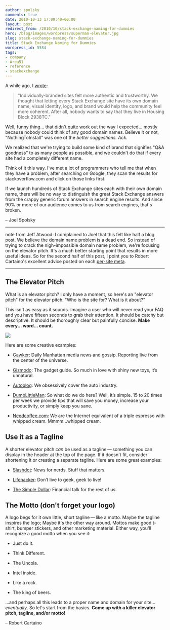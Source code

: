 ```yaml
---
author: spolsky
comments: true
date: 2010-10-13 17:09:40+00:00
layout: post
redirect_from: /2010/10/stack-exchange-naming-for-dummies
hero: /blog/images/wordpress/superman-elevator.jpg
slug: stack-exchange-naming-for-dummies
title: Stack Exchange Naming for Dummies
wordpress_id: 5584
tags:
- company
- Area51
- reference
- stackexchange
---
```


A while ago, I [wrote](http://blog.stackoverflow.com/2010/07/domain-names/):


<blockquote>"Individually-branded sites felt more authentic and trustworthy. We thought that letting every Stack Exchange site have its own domain name, visual identity, logo, and brand would help the community feel more coherent. After all, nobody wants to say that they live in Housing Block 2938TC."</blockquote>


Well, funny thing... that [didn't quite work out](http://blog.stackoverflow.com/2010/10/domain-names-the-wrong-question/) the way I expected... mostly because nobody could think of any good domain names. Believe it or not, "NothingToInstall" was one of the _better suggestions. Ack._

We realized that we're trying to build some kind of brand that signifies "Q&A goodness" to as many people as possible, and we couldn't do that if every site had a completely different name.

Think of it this way. I've met a lot of programmers who tell me that when they have a problem, after searching on Google, they scan the results for stackoverflow.com and click on those links first.

If we launch hundreds of Stack Exchange sites each with their own domain name, there will be no way to distinguish the great Stack Exchange answers from the crappy generic forum answers in search engine results. And since 90% or more of our audience comes to us from search engines, that's broken.


– Joel Spolsky





* * *




note from Jeff Atwood: I complained to Joel that this felt like half a blog post. We believe the domain name problem is a dead end. So instead of trying to crack the nigh-impossible domain name problem, we're focusing on the elevator pitch. It's a much better starting point that results in more useful ideas. So for the second half of this post, I point you to Robert Cartaino's excellent advice posted on each [per-site meta](http://blog.stackoverflow.com/2010/07/new-per-site-metas/).





* * *




## The Elevator Pitch


What is an elevator pitch? I only have a moment, so here's an "elevator pitch" for the elevator pitch: "Who is the site for? What is it about?"

This isn't as easy as it sounds. Imagine a user who will never read your FAQ and you have fifteen seconds to grab their attention. It should be catchy but descriptive. It should be thoroughly clear but painfully concise. **Make every... word... count.**

![](/blog/images/wordpress/superman-elevator.jpg)

Here are some creative examples:



	
  * [Gawker](http://gawker.com/): Daily Manhattan media news and gossip. Reporting live from the center of the universe.

	
  * [Gizmodo](http://gizmodo.com/): The gadget guide. So much in love with shiny new toys, it’s unnatural.

	
  * [Autoblog](http://www.autoblog.com/): We obsessively cover the auto industry.

	
  * [DumbLittleMan](http://www.dumblittleman.com/): So what do we do here? Well, it’s simple. 15 to 20 times per week we provide tips that will save you money, increase your productivity, or simply keep you sane.

	
  * [Needcoffee.com](http://www.needcoffee.com/): We are the Internet equivalent of a triple espresso with whipped cream. Mmmm…whipped cream.




## Use it as a Tagline


A shorter elevator pitch _can_ be used as a tagline — something you can display in the header at the top of the page. If it doesn't fit, consider shortening it or creating a separate tagline. Here are some great examples:



	
  * [Slashdot](http://slashdot.org/): News for nerds. Stuff that matters.

	
  * [Lifehacker](http://www.lifehacker.com/): Don’t live to geek, geek to live!

	
  * [The Simple Dollar](http://www.thesimpledollar.com/): Financial talk for the rest of us.




## The Motto (don't forget your logo)


A logo begs for it own little, short tagline — like a motto. Maybe the tagline inspires the logo; Maybe it's the other way around. Mottos make good t-shirt, bumper stickers, and other marketing material. Either way, you'll recognize a good motto when you see it:



	
  * Just do it.

	
  * Think Different.

	
  * The Uncola.

	
  * Intel inside.

	
  * Like a rock.

	
  * The king of beers.


…and perhaps all this leads to a proper name and domain for your site… _eventually_. So let's start from the basics. **Come up with a killer elevator pitch, tagline, and/or motto!**


– Robert Cartaino
